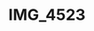 ---
pid: '173'
layout: photos
title: IMG_4523
filename: IMG_4523.jpg
caption: 
permalink: "/photos/173.html"
---